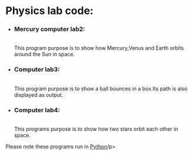 <h1>Physics lab code:</h1>
<ul>
  <li><h3>Mercury computer lab2:</h3> </br>This program purpose is to show how Mercury,Venus and Earth orbits around the Sun in space.  </li>
  <li><h3>Computer lab3: </h3> </br>This program purpose is to show a ball bounces in a box.Its path is also displayed as output.   </li>
  <li><h3>Computer lab4:</h3> </br> This programs purpose is to show how two stars orbit each other in space.</li>
</ul>
<p>Please note these programs run in <a href="https://trinket.io/glowscript/837c80a91e">Python</a>/p>
    
  
